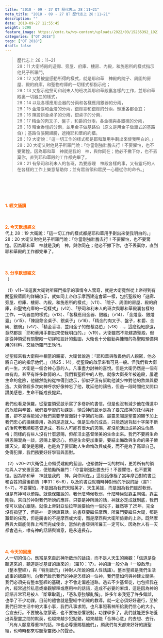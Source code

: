 ```yaml
---
title: "2018 - 09 - 27 QT 歷代志上 28：11~21"
meta_title: "2018 - 09 - 27 QT 歷代志上 28：11~21"
description: ""
date: 2018-09-27 12:55:45
weight: 5298
feature_image: https://cmtc.tw/wp-content/uploads/2022/03/15235392_10211799862337740_180693556567566654_o-1.webp
categories: ["QT 2018"]
tags: ["QT 2018"]
draft: false
---
```


<blockquote>歷代志上 28：11~21<br />
28：11 大衛將殿的遊廊、旁屋、府庫、樓房、內殿，和施恩所的樣式指示他兒子所羅門，<br />
28：12 又將被靈感動所得的樣式，就是耶和華　神殿的院子、周圍的房屋、殿的府庫，和聖物府庫的一切樣式都指示他；<br />
28：13 又指示他祭司和利未人的班次與耶和華殿裏各樣的工作，並耶和華殿裏一切器皿的樣式，<br />
28：14 以及各樣應用金器的分兩和各樣應用銀器的分兩，<br />
28：15 金燈臺和金燈的分兩，銀燈臺和銀燈的分兩，輕重各都合宜；<br />
28：16 陳設餅金桌子的分兩，銀桌子的分兩，<br />
28：17 精金的肉叉子、盤子，和爵的分兩，各金碗與各銀碗的分兩，<br />
28：18 精金香壇的分兩，並用金子做基路伯（原文是用金子做車式的基路伯）；基路伯張開翅膀，遮掩耶和華的約櫃。<br />
28：19 大衛說：「這一切工作的樣式都是耶和華用手劃出來使我明白的。」<br />
28：20 大衛又對他兒子所羅門說：「你當剛強壯膽去行！不要懼怕，也不要驚惶。因為耶和華　神就是我的　神，與你同在；他必不撇下你，也不丟棄你，直到耶和華殿的工作都完畢了。<br />
28：21 有祭司和利未人的各班，為要辦理　神殿各樣的事，又有靈巧的人在各樣的工作上樂意幫助你；並有眾首領和眾民一心聽從你的命令。」</blockquote><br />
&nbsp;<br />
<br />
&nbsp;<br />
<br />
<span style="color: #ff6600;"><strong>1. </strong><strong>經文誦讀</strong></span><br />
<br />
<span style="color: #ff6600;"><strong> </strong></span><br />
<br />
<span style="color: #ff6600;"><strong>2. 今天默想</strong><strong>經文<br />
</strong></span>代上 28：19 大衛說：「這一切工作的樣式都是耶和華用手劃出來使我明白的。」<br />
28：20 大衛又對他兒子所羅門說：「你當剛強壯膽去行！不要懼怕，也不要驚惶。因為耶和華　神就是我的　神，與你同在；他必不撇下你，也不丟棄你，直到耶和華殿的工作都完畢了。<br />
<br />
&nbsp;<br />
<br />
<span style="color: #ff6600;"><strong>3. 分享默想經文<br />
</strong></span>（<br />
<br />
（1）v11~19這裏大衛對所羅門指示的事情令人驚奇，就是大衛竟然從上帝得到有關聖殿藍圖的詳細啟示，就如同上帝啟示摩西建造會幕一樣，包括聖殿的「遊廊、旁屋、府庫、樓房、內殿，和施恩所的樣式」（v11）、「院子、周圍的房屋、殿的府庫，和聖物府庫的一切樣式」（v12）、「祭司和利未人的班次與耶和華殿裏各樣的工作，一切器皿的樣式」（v13）、「各樣應用金器、銀器」（v14）、「金燈臺、銀燈臺」（v15）、「陳設餅金桌子、銀桌子」（v16）、「精金的肉叉子、盤子，和爵、金碗、銀碗」（v17）、「精金香壇、並用金子的做基路伯」（v18）…，這麼鉅細靡遺，竟然都是「耶和華用手劃出來使我明白的。」（v19）。大衛雖然不能建造聖殿，但卻從神領受有關聖殿一切詳細設計的藍圖，大衛也十分殷勤與慷慨的為聖殿預備夠用的材料，交給所羅門王執行。<br />
<br />
從聖經來看大衛與神相當的親密，大衛曾說過：「耶和華與敬畏他的人親密，他必將自己的約指示他們。」（詩25：14），從聖殿的啟示來看可見一般。但我們看大衛的一生，大衛是一個合神心意的人，凡事盡力討神的喜悅。但是大衛仍然是一個有血有肉，甚至有許多軟弱的人。我們看聖經中的人物，就像大衛長年被追殺，屢遭生命的危險，他雖然能夠從神得到啟示，卻似乎沒有幫助他減少神對他的熬煉與塑造。大衛曾經多次向神呼求好像神忘了他，耽延他的禱告，但過一段時間他又開口讚美感恩，生命不斷成長提昇。<br />
<br />
我們也看見保羅，從聖靈領受啟示寫了多卷新約書信，但是也沒有減少他在傳道中的危險與辛苦。我們要學習的功課是，領受神的啟示是為了要完成神的託付與計畫，卻不見得能減少我們需要學習面對十字架的功課。屬靈恩賜是聖靈的賜予加上我們忠心的操練善用，為的是造就人。但是生命的成長，只能透過背起十字架不斷的治死老我順服基督達成。有些人可能有很大的恩賜，卻沒能活出成熟的生命品格；同樣的有些人沒有什麼恩賜，但卻活出基督榮美的生命出來。我們不要將生命與恩賜混為一談，恩賜上要忠心，但是生命更加重要，要結出悔改與生命的果子榮耀天父。即使是恩賜，也是為了要幫助人生命悔改與成長，而不是為了高舉自己，免得犯罪，我們務要好好學習與面對。<br />
<br />
（2）v20~21大衛從上帝領受建殿的藍圖，也預備好一切的材料，更將所有的領袖與人才安置妥當，便勉勵所羅門：「你當剛強壯膽去行！不要懼怕，也不要驚惶。因為耶和華　神就是我的　神，與你同在。」這段話像極了當年摩西對約書亞和百姓的最後勸勉（申31：6~8），以及約書亞就職時神對他的所說的話（書1：5~7）。不要懼怕，不是因為我們天縱英才、天生英雄，而是因為我們雖然軟弱，但是有神可以倚靠。就像保羅說的，我什麼時候軟弱，什麼時候就靠主剛強。靠主剛強，來自於神對我們所說的應許。只要是神所說的話，神就必定成就到底，我們便可以放心跟隨。就像上帝對亞伯拉罕說要給他一個兒子，雖然等了25年，完全沒有指望了，但是神一定說話算話。約書亞要繼任摩西，所羅門要繼任大衛，都是艱鉅的任務，但是厲害的不是摩西或大衛，而是摩西與大衛所倚靠的上帝。既然摩西與大衛能倚靠上帝而完成使命，當然約書亞與所羅王一定可以，因為世人有一天都會過去，唯有神的話語與旨意，是永遠長存。<br />
<br />
&nbsp;<br />
<br />
<span style="color: #ff6600;"><strong>4. 今天的回應<br />
</strong></span>人一切的信心，應當是來自於神所啟示的話語，而不是人天生的樂觀：「信道是從聽道來的，聽道是從基督的話來的」（羅10：17）。神的話一般分為「一般啟示」（整本聖經），與「特別啟示」（神對人所說的個人性話語）。整本聖經是我們生活處事的總原則，向我們啟示我們的神是怎樣的一位神，我們當如何與神建立關係。我們必須先有整本聖經的基礎，才不會走偏差道路。過去不少基督徒，也包括我在內，經常過於私意或樂觀解釋或應用神的話語，造成不必要的麻煩，這是因為神的話語非常容易被人「斷章取義」，「憑私意強解亂解」。許多年來我犯了許多錯誤，也學了不少功課。目前的體會就是聖經中明確的教導，就一定必須好好遵行，至於我們日常生活中的大事小事，我們凡事求問，也凡事照著神所給我們信心的大小，合宜去行。不要被私慾蒙蔽，也不要被恐懼限制，功課學多了，我們就能更多培養出與聖靈之間的默契，也越來越少犯點錯，越來越能「合神心意」的去想、去行。「凡有人願意尊重神的話，神也必尊重賜福他們」，願我們每天都來好好的讀聖經，也時時都來聆聽聖靈微小的聲音。
        